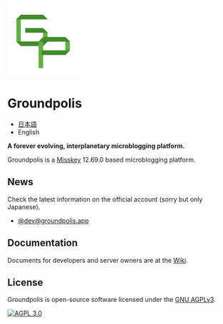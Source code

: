 <img src="assets/icon_transparent.svg" width="160" />

Groundpolis
======================================================

- [日本語](README-ja.md)
- English

**A forever evolving, interplanetary microblogging platform.**

Groundpolis is a [Misskey](https://github.com/syuilo/misskey) 12.69.0 based microblogging platform.

News
--------
Check the latest information on the official account (sorry but only Japanese).
- [@dev@groundpolis.app](https://groundpolis.app/@dev)

Documentation
---------
Documents for developers and server owners are at the [Wiki](https://github.com/Groundpolis/Groundpolis/wiki).

License
--------

Groundpolis is open-source software licensed under the [GNU AGPLv3](LICENSE).

[![AGPL 3.0][agpl-3.0-badge]][AGPL-3.0]

[agpl-3.0]:           https://www.gnu.org/licenses/agpl-3.0.en.html
[agpl-3.0-badge]:     https://img.shields.io/badge/license-AGPL--3.0-444444.svg?style=for-the-badge
